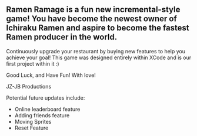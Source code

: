 <h2 align-center>Ramen Ramage is a fun new incremental-style game! You have become the newest owner of Ichiraku Ramen and aspire to become the fastest Ramen producer in the world.</h2>

Continuously upgrade your restaurant by buying new features to help you achieve your goal! This game was designed entirely within XCode and is our first project within it :)

Good Luck, and Have Fun! With love!

JZ-JB Productions

Potential future updates include:
- Online leaderboard feature
- Adding friends feature
- Moving Sprites
- Reset Feature
